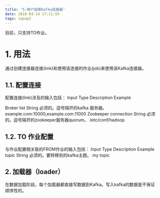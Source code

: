 ```yaml
---
title: '5:用户指南Kafka连接器'
date: 2018-03-14 17:11:59
tags: sqoop2
---
```

目前，只支持TO作业。

# 1. 用法
通过创建连接器连接(link)和使用该连接的作业(job)来使用该Kafka连接器。

## 1.1. 配置连接
配置连接(link)涉及的输入包括：
Input        	Type        	Description        	Example

Broker list	String        	必须的。逗号隔开的kafka 服务器。	example.com:10000,example.com:11000
Zookeeper connection        	String        	必须的。逗号隔开的zookeeper服务器quorum。	/etc/conf/hadoop

## 1.2. TO 作业配置
与作业配置相关联的FROM作业的输入包括：
  Input                 	Type                  	Description                  	Example
topic	String	必须的。要转移到的kafka主题。	my topic

## 2. 加载器（loader）
在数据加载阶段，每个加载器都直接写数据到Kafka。写入kafka的数据是不保证顺序性的。